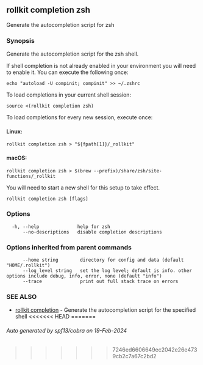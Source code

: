 ## rollkit completion zsh

Generate the autocompletion script for zsh

### Synopsis

Generate the autocompletion script for the zsh shell.

If shell completion is not already enabled in your environment you will need
to enable it.  You can execute the following once:

	echo "autoload -U compinit; compinit" >> ~/.zshrc

To load completions in your current shell session:

	source <(rollkit completion zsh)

To load completions for every new session, execute once:

#### Linux:

	rollkit completion zsh > "${fpath[1]}/_rollkit"

#### macOS:

	rollkit completion zsh > $(brew --prefix)/share/zsh/site-functions/_rollkit

You will need to start a new shell for this setup to take effect.


```
rollkit completion zsh [flags]
```

### Options

```
  -h, --help              help for zsh
      --no-descriptions   disable completion descriptions
```

### Options inherited from parent commands

```
      --home string        directory for config and data (default "HOME/.rollkit")
      --log_level string   set the log level; default is info. other options include debug, info, error, none (default "info")
      --trace              print out full stack trace on errors
```

### SEE ALSO

* [rollkit completion](rollkit_completion.md)	 - Generate the autocompletion script for the specified shell
<<<<<<< HEAD
=======

###### Auto generated by spf13/cobra on 19-Feb-2024
>>>>>>> 7246ed6606649ec2042e26e4739cb2c7a67c2bd2

